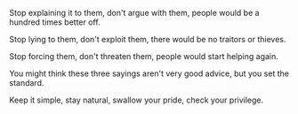 Stop explaining it to them,
don't argue with them,
people would be a hundred times better off.

Stop lying to them,
don't exploit them,
there would be no traitors or thieves.

Stop forcing them,
don't threaten them,
people would start helping again.

You might think these three sayings
aren't very good advice,
but you set the standard.

Keep it simple,
stay natural,
swallow your pride,
check your privilege.
